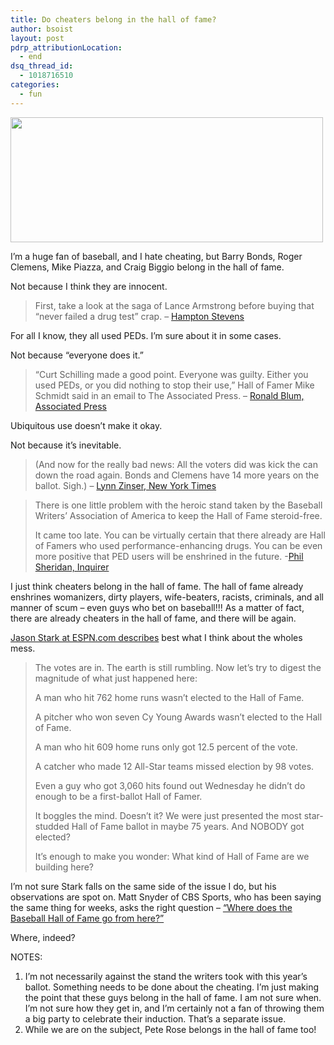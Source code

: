 ```yaml
---
title: Do cheaters belong in the hall of fame?
author: bsoist
layout: post
pdrp_attributionLocation:
  - end
dsq_thread_id:
  - 1018716510
categories:
  - fun
---
```

[<img style="margin:auto;" alt="" src="http://farm9.staticflickr.com/8364/8368554540_edb1f821a5_o.png" width="500" height="200" />][1]

I’m a huge fan of baseball, and I hate cheating, but Barry Bonds, Roger Clemens, Mike Piazza, and Craig Biggio belong in the hall of fame.

Not because I think they are innocent.

> First, take a look at the saga of Lance Armstrong before buying that “never failed a drug test” crap. &#8211; [Hampton Stevens][2]

For all I know, they all used PEDs. I’m sure about it in some cases.

Not because “everyone does it.”

> “Curt Schilling made a good point. Everyone was guilty. Either you used PEDs, or you did nothing to stop their use,” Hall of Famer Mike Schmidt said in an email to The Associated Press. &#8211; [Ronald Blum, Associated Press][3]

Ubiquitous use doesn’t make it okay.

Not because it’s inevitable.

> (And now for the really bad news: All the voters did was kick the can down the road again. Bonds and Clemens have 14 more years on the ballot. Sigh.) &#8211; [Lynn Zinser, New York Times][4]

> There is one little problem with the heroic stand taken by the Baseball Writers’ Association of America to keep the Hall of Fame steroid-free.
> 
> It came too late. You can be virtually certain that there already are Hall of Famers who used performance-enhancing drugs. You can be even more positive that PED users will be enshrined in the future. -[Phil Sheridan, Inquirer][5]

I just think cheaters belong in the hall of fame. The hall of fame already enshrines womanizers, dirty players, wife-beaters, racists, criminals, and all manner of scum &#8211; even guys who bet on baseball!!! As a matter of fact, there are already cheaters in the hall of fame, and there will be again.

[Jason Stark at ESPN.com describes][6] best what I think about the wholes mess.

> The votes are in. The earth is still rumbling. Now let’s try to digest the magnitude of what just happened here:
> 
> A man who hit 762 home runs wasn’t elected to the Hall of Fame.
> 
> A pitcher who won seven Cy Young Awards wasn’t elected to the Hall of Fame.
> 
> A man who hit 609 home runs only got 12.5 percent of the vote.
> 
> A catcher who made 12 All-Star teams missed election by 98 votes.
> 
> Even a guy who got 3,060 hits found out Wednesday he didn’t do enough to be a first-ballot Hall of Famer.
> 
> It boggles the mind. Doesn’t it? We were just presented the most star-studded Hall of Fame ballot in maybe 75 years. And NOBODY got elected?
> 
> It’s enough to make you wonder: What kind of Hall of Fame are we building here?

I’m not sure Stark falls on the same side of the issue I do, but his observations are spot on. Matt Snyder of CBS Sports, who has been saying the same thing for weeks, asks the right question &#8211; [“Where does the Baseball Hall of Fame go from here?”][7]

Where, indeed?

NOTES:

  1. I’m not necessarily against the stand the writers took with this year’s ballot. Something needs to be done about the cheating. I’m just making the point that these guys belong in the hall of fame. I am not sure when. I’m not sure how they get in, and I’m certainly not a fan of throwing them a big party to celebrate their induction. That’s a separate issue.
  2. While we are on the subject, Pete Rose belongs in the hall of fame too!

 [1]: http://www.flickr.com/photos/bsoist/8368554540/in/photostream
 [2]: http://www.theatlantic.com/entertainment/archive/2013/01/the-baseball-hall-of-fames-shocking-message-in-the-end-cheaters-lose/267040/
 [3]: http://m.lubbockonline.com/sports/2013-01-09/bonds-clemens-sosa-rejected-baseball-hall-fame-no-one-elected
 [4]: http://www.nytimes.com/2013/01/11/sports/a-statement-on-steroids-but-what-does-it-say.html?_r=0
 [5]: http://www.philly.com/philly/columnists/phil_sheridan/20130110_Phil_Sheridan__Hall_of_Fame_voters_are_out_of_touch.html
 [6]: http://espn.go.com/mlb/hof13/story/_/id/8826383/what-mlb-hall-fame-be
 [7]: http://www.cbssports.com/mlb/blog/eye-on-baseball/21534379/where-does-hall-of-fame-go-from-here
